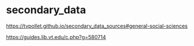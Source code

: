 # secondary_data
https://tvpollet.github.io/secondary_data_sources#general-social-sciences


https://guides.lib.vt.edu/c.php?g=580714
